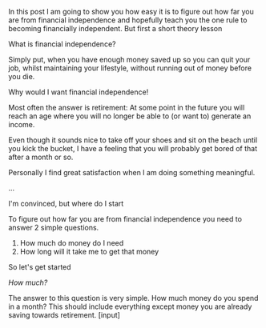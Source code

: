 In this post I am going to show you how easy it is to figure out how far you are from financial independence and hopefully teach you the one rule to becoming financially independent. But first a short theory lesson

What is financial independence?

Simply put, when you have enough money saved up so you can quit your job, whilst maintaining your lifestyle, without running out of money before you die.

Why would I want financial independence!

Most often the answer is retirement: At some point in the future you will reach an age where you will no longer be able to (or want to) generate an income. 

Even though it sounds nice to take off your shoes and sit on the beach until you kick the bucket, I have a feeling that you will probably get bored of that after a month or so. 

Personally I find great satisfaction when I am doing something meaningful.  

...

I'm convinced, but where do I start

To figure out how far you are from financial independence you need to answer 2 simple questions. 

1. How much do money do I need
2. How long will it take me to get that money

So let's get started

*How much?*

The answer to this question is very simple. How much money do you spend in a month? This should include everything except money you are already saving towards retirement.
[input]

